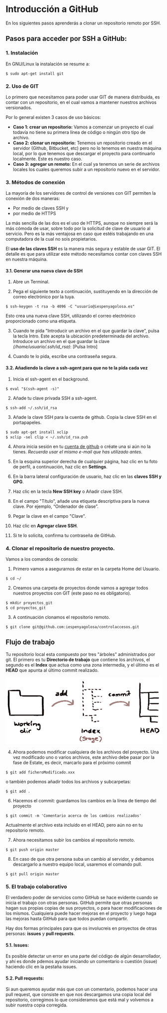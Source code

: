 # Introducción a GitHub
En los siguientes pasos aprenderás a clonar un repositorio remoto por SSH.

## Pasos para acceder por SSH a GitHub:
### 1. Instalación
En GNU/Linux la instalación se resume a:
```
$ sudo apt-get install git
```
### 2. Uso de GIT
Lo primero que necesitamos para poder usar GIT de manera distribuida, es contar con un repositorio, en el cual vamos a mantener nuestros archivos versionados.

Por lo general existen 3 casos de uso básicos:
* **Caso 1: crear un repositorio:** Vamos a comenzar un proyecto el cual todavía no tiene su primera línea de código o ningún otro tipo de archivo.
* **Caso 2: clonar un repositorio:** Tenemos un repositorio creado en el servidor (Github, Bitbucket, etc) pero no lo tenemos en nuestra máquina local, por lo que tenemos que descargar el proyecto para continuarlo localmente. Este es nuestro caso.
* **Caso 3: agregar un remoto:** En el cual ya tenemos un serie de archivos locales los cuales queremos subir a un repositorio nuevo en el servidor.

### 3. Métodos de conexión
La mayoría de los servidores de control de versiones con GIT permiten la conexión de dos maneras:
* Por medio de claves SSH y
* por medio de HTTPS

La más sencilla de las dos es el uso de HTTPS, aunque no siempre será la más cómoda de usar, sobre todo por la solicitud de clave de usuario al servicio. Pero es la más ventajosa en caso que estéis trabajando en una computadora de la cual no sois
propietarios.

El **uso de las claves SSH** es la manera más segura y estable de usar GIT. El detalle es que para utilizar este método necesitamos contar con claves SSH en nuestra máquina.

#### 3.1. Generar una nueva clave de SSH
1. Abre un Terminal.

2. Pega el siguiente texto a continuación, sustituyendo en la dirección de correo electrónico por la tuya.
```
$ ssh-keygen -t rsa -b 4096 -C "usuario@iespenyagolosa.es"
```
Esto crea una nueva clave SSH, utilizando el correo electrónico proporcionado como una etiqueta.

3. Cuando te pida "Introducir un archivo en el que guardar la clave", pulsa la tecla Intro. Este acepta la ubicación predeterminada del archivo.
Introduce un archivo en el que guardar la clave *(/home/usuario/.ssh/id_rsa)*: [Pulsa Intro]

4. Cuando te lo pida, escribe una contraseña segura.

#### 3.2. Añadiendo la clave a ssh-agent para que no te la pida cada vez

1. Inicia el ssh-agent en el background.

```
$ eval "$(ssh-agent -s)"
```

2. Añade tu clave privada SSH a ssh-agent.

```
$ ssh-add ~/.ssh/id_rsa
```

3. Añade la clave SSH para la cuenta de github. Copia la clave SSH en el portapapeles.

```
$ sudo apt-get install xclip
$ xclip -sel clip < ~/.ssh/id_rsa.pub
```

4. Ahora inicia sesión en tu [cuenta de github](https://www.github.com) o créate una si aún no la tienes. *Recuerda usar el mismo e-mail que has utilizado antes.*

1. En la esquina superior derecha de cualquier página, haz clic en tu foto de perfil, a continuación, haz clic en **Settings**.

2. En la barra lateral configuración de usuario, haz clic en las **claves SSH y GPG**.

3. Haz clic en la tecla **New SSH key** o Añadir clave SSH.

4. En el campo "Título", añade una etiqueta descriptiva para la nueva clave. Por ejemplo, “Ordenador de clase”.

5. Pegar la clave en el campo "Clave".

6. Haz clic en **Agregar clave SSH**.

7. Si te lo solicita, confirma tu contraseña de GitHub.

### 4. Clonar el repositorio de nuestro proyecto.

Vamos a los comandos de consola:

1. Primero vamos a asegurarnos de estar en la carpeta Home del Usuario.
```
$ cd ~/
```

2. Creamos una carpeta de proyectos donde vamos a agregar todos nuestros proyectos con GIT (este paso no es obligatorio).
```
$ mkdir proyectos_git
$ cd proyectos_git
```
3. A continuación clonamos el repositorio remoto.
```
$ git clone git@github.com:iespenyagolosa/controlaccesos.git
```

## Flujo de trabajo
Tu repositorio local esta compuesto por tres "árboles" administrados por git. El primero es tu **Directorio de trabajo** que contiene los archivos, el segundo es el **Index** que actua como una zona intermedia, y el último es el **HEAD** que apunta al último commit realizado.

![Arboles del repositorio local](img/trees.png)

4. Ahora podemos modificar cualquiera de los archivos del proyecto. Una vez modificado uno o varios archivos, este archivo debe pasar por la fase de Estate, es decir, marcarlo para el próximo commit
```
$ git add ficheroModificado.xxx
```
o también podemos añadir todos los archivos y subcarpetas:
```
$ git add .
```

6. Hacemos el commit: guardamos los cambios en la línea de tiempo del proyecto
```
$ git commit -m 'Comentario acerca de los cambios realizados'
```
Actualmente el archivo esta incluído en el HEAD, pero aún no en tu repositorio remoto.

7. Ahora necesitamos subir los cambios al repositorio remoto.
```
$ git push origin master
```
8. En caso de que otra persona suba un cambio al servidor, y debamos descargarlo a nuestro equipo local, usaremos el comando pull.
```
$ git pull origin master
```

### 5. El trabajo colaborativo
El verdadero poder de servicios como GitHub se hace evidente cuando se inicia el trabajo con otras personas. GitHub permite que otras personas hagan sus propias copias de sus proyectos, o para hacer modificaciones de los mismos. Cualquiera puede hacer mejoras en el proyecto y luego haga las mejoras hasta GitHub para que todos puedan compartir.

Hay dos formas principales para que os involucreis en proyectos de otras personas: **issues** y **pull requests**.
#### 5.1. Issues:
Es posible detectar un error en una parte del código de algún desarrollador, y ahí es donde pdemos ayudar iniciando un comentario o cuestión (issue) haciendo clic en la pestaña issues.

#### 5.2. Pull requests:
Si aun queremos ayudar más que con un comentario, podemos hacer una pull request, que consiste en que nos descargamos una copia local del repositorio, corregimos lo que consideramos que está mal y volvemos a subir nuestra copia corregida.
